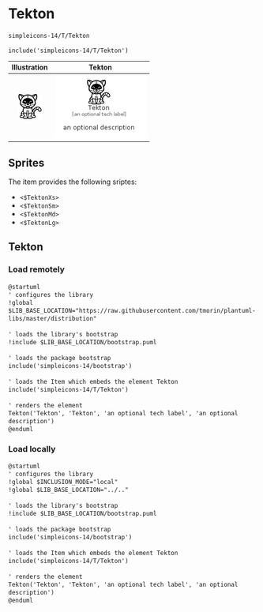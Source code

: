 # Tekton


```text
simpleicons-14/T/Tekton
```

```text
include('simpleicons-14/T/Tekton')
```



| Illustration | Tekton |
| :---: | :---: |
| ![illustration for Illustration](../../simpleicons-14/T/Tekton.png) | ![illustration for Tekton](../../simpleicons-14/T/Tekton.Local.png) |



## Sprites
The item provides the following sriptes:

- `<$TektonXs>`
- `<$TektonSm>`
- `<$TektonMd>`
- `<$TektonLg>`





## Tekton

### Load remotely
```plantuml
@startuml
' configures the library
!global $LIB_BASE_LOCATION="https://raw.githubusercontent.com/tmorin/plantuml-libs/master/distribution"

' loads the library's bootstrap
!include $LIB_BASE_LOCATION/bootstrap.puml

' loads the package bootstrap
include('simpleicons-14/bootstrap')

' loads the Item which embeds the element Tekton
include('simpleicons-14/T/Tekton')

' renders the element
Tekton('Tekton', 'Tekton', 'an optional tech label', 'an optional description')
@enduml
```

### Load locally
```plantuml
@startuml
' configures the library
!global $INCLUSION_MODE="local"
!global $LIB_BASE_LOCATION="../.."

' loads the library's bootstrap
!include $LIB_BASE_LOCATION/bootstrap.puml

' loads the package bootstrap
include('simpleicons-14/bootstrap')

' loads the Item which embeds the element Tekton
include('simpleicons-14/T/Tekton')

' renders the element
Tekton('Tekton', 'Tekton', 'an optional tech label', 'an optional description')
@enduml
```

